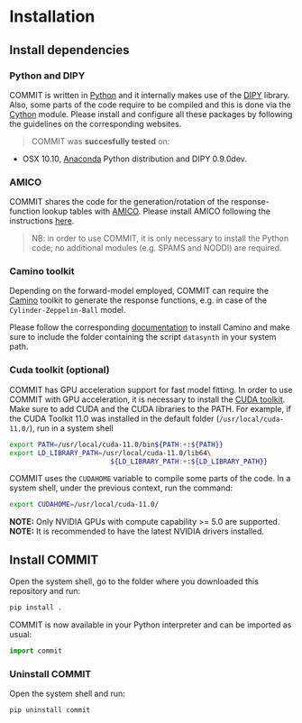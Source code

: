 # Installation


## Install dependencies

### Python and DIPY

COMMIT is written in [Python](https://www.python.org/) and it internally makes use of the [DIPY](http://dipy.org) library. Also, some parts of the code require to be compiled and this is done via the [Cython](http://cython.org/) module.
Please install and configure all these packages by following the guidelines on the corresponding websites.

> COMMIT was **succesfully tested** on:  
  - OSX 10.10, [Anaconda](http://docs.continuum.io/anaconda/) Python distribution and DIPY 0.9.0dev.

### AMICO

COMMIT shares the code for the generation/rotation of the response-function lookup tables with [AMICO](https://github.com/daducci/AMICO). Please install AMICO following the instructions [here](https://github.com/daducci/AMICO).

> NB: in order to use COMMIT, it is only necessary to install the Python code; no additional modules (e.g. SPAMS and NODDI) are required.

### Camino toolkit

Depending on the forward-model employed, COMMIT can require the [Camino](http://camino.org.uk) toolkit to generate the response functions, e.g. in case of the `Cylinder-Zeppelin-Ball` model.

Please follow the corresponding [documentation](http://cmic.cs.ucl.ac.uk/camino//index.php?n=Main.Installation) to install Camino and make sure to include the folder containing the script `datasynth` in your system path.

### Cuda toolkit (optional)

COMMIT has GPU acceleration support for fast model fitting. In order to use COMMIT with GPU acceleration, it is necessary to install the [CUDA toolkit](https://docs.nvidia.com/cuda/cuda-quick-start-guide/index.html#introduction). Make sure to add CUDA and the CUDA libraries to the PATH. For example, if the CUDA Toolkit 11.0 was installed in the default folder (`/usr/local/cuda-11.0/`), run in a system shell

```bash
export PATH=/usr/local/cuda-11.0/bin${PATH:+:${PATH}}
export LD_LIBRARY_PATH=/usr/local/cuda-11.0/lib64\
                         ${LD_LIBRARY_PATH:+:${LD_LIBRARY_PATH}}
```

COMMIT uses the `CUDAHOME` variable to compile some parts of the code. In a system shell, under the previous context, run the command:

```bash
export CUDAHOME=/usr/local/cuda-11.0/
```

**NOTE:** Only NVIDIA GPUs with compute capability >= 5.0 are supported.
**NOTE:** It is recommended to have the latest NVIDIA drivers installed.

## Install COMMIT

Open the system shell, go to the folder where you downloaded this repository and run:

```bash
pip install .
```

COMMIT is now available in your Python interpreter and can be imported as usual:

```python
import commit
```

### Uninstall COMMIT

Open the system shell and run:

```bash
pip uninstall commit
```
